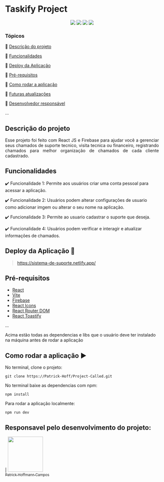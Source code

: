 <h1>Taskify Project</h1> 

<p align="center">
  <img src="https://img.shields.io/static/v1?label=react&message=framework&color=blue&style=for-the-badge&logo=REACT"/>
  <img src="https://img.shields.io/static/v1?label=firebase&message=Back-end&color=yellow&style=for-the-badge&logo=FIREBASE"/>
  <img src="https://img.shields.io/static/v1?label=Netlify&message=deploy&color=blue&style=for-the-badge&logo=netlify"/>
   <img src="http://img.shields.io/static/v1?label=STATUS&message=CONCLUIDO&color=GREEN&style=for-the-badge"/>
   
</p>

### Tópicos 

:small_blue_diamond: [Descrição do projeto](#descrição-do-projeto)

:small_blue_diamond: [Funcionalidades](#funcionalidades)

:small_blue_diamond: [Deploy da Aplicação](#deploy-da-aplicação-dash)

:small_blue_diamond: [Pré-requisitos](#pré-requisitos)

:small_blue_diamond: [Como rodar a aplicação](#como-rodar-a-aplicação-arrow_forward)

:small_blue_diamond: [Futuras atualizações](#futuras-atualizações)

:small_blue_diamond: [Desenvolvedor responsável](#responsavel-pelo-desenvolvimento-do-projeto)

... 


## Descrição do projeto 

<p align="justify">
  Esse projeto foi feito com React JS e Firebase para ajudar você a gerenciar seus chamados de suporte tecnico, visita tecnica ou financeiro, registrando chamados para melhor organização de chamados de cada cliente cadastrado.
</p>

## Funcionalidades

:heavy_check_mark: Funcionalidade 1: Permite aos usuários criar uma conta pessoal para acessar a aplicação.

:heavy_check_mark: Funcionalidade 2: Usuários podem alterar configurações de usuario como adicionar imgem ou alterar o seu nome na aplicação.

:heavy_check_mark: Funcionalidade 3: Permite ao usuario cadastrar o suporte que deseja.

:heavy_check_mark: Funcionalidade 4: Usuários podem verificar e interagir e atualizar informações de chamados.

## Deploy da Aplicação :dash:

> https://sistema-de-suporte.netlify.app/


## Pré-requisitos

- [React](https://reactjs.org/docs/getting-started.html)
- [Vite](https://vitejs.dev/guide/)
- [Firebase](https://firebase.google.com/docs/web/setup)
- [React Icons](https://react-icons.github.io/react-icons/)
- [React Router DOM](https://reactrouter.com/web/guides/quick-start)
- [React Toastify](https://fkhadra.github.io/react-toastify/introduction)

...

Acima estão todas as dependencias e libs que o usuário deve ter instalado na máquina antes de rodar a aplicação 

## Como rodar a aplicação :arrow_forward:

No terminal, clone o projeto: 

```
git clone https://Patrick-Hoff/Project-Called.git
```
No terminal baixe as dependencias com npm:
```
npm install
```
Para rodar a aplicação localmente:
```
npm run dev
``` 

## Responsavel pelo desenvolvimento do projeto:


| [<img src="https://avatars.githubusercontent.com/u/139597982?s=400&u=dec4b8ef35f778a0444c4b55043b7652dfb2606b&v=4" width=115><br><sub>Patrick Hoffmann Campos</sub>](https://github.com/Patrick-Hoff/)

